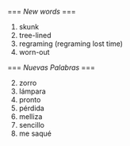 === *New words* ===

1. skunk
2. tree-lined
3. regraming (regraming lost time)
4. worn-out

=== *Nuevas Palabras* ===

2. zorro
3. lámpara
4. pronto
5. pérdida
6. melliza
7. sencillo
8. me saqué
